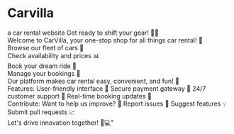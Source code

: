 # Carvilla
a car rental website
Get ready to shift your gear! 🚗💨 <br>
Welcome to CarVilla, your one-stop shop for all things car rental! 🚗<br>
Browse our fleet of cars 🚗<br>
Check availability and prices 📊<br>
Book your dream ride 🛫️<br>
Manage your bookings 📅<br>
Our platform makes car rental easy, convenient, and fun! 🎉<br>
Features:
User-friendly interface 👀
Secure payment gateway 💸
24/7 customer support 🤝
Real-time booking updates 📣<br>
Contribute:
Want to help us improve? 🤔
Report issues 🐞
Suggest features 💡
Submit pull requests 📈<br>
Let's drive innovation together! 🚗💻"
